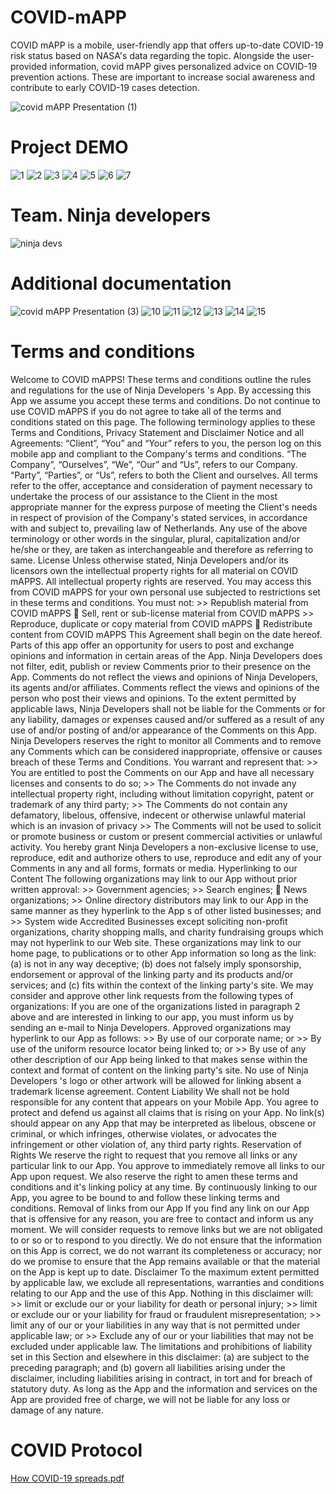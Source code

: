 # COVID-mAPP
COVID mAPP is a mobile, user-friendly app that offers up-to-date COVID-19 risk status based on NASA's data regarding the topic. Alongside the user-provided information, covid mAPP gives personalized advice on COVID-19 prevention actions. These are important to increase social awareness and contribute to early COVID-19 cases detection.

![covid mAPP Presentation (1)](https://user-images.githubusercontent.com/87050973/135779513-c760b6f6-7d35-45e5-b42f-3a10b59f4115.png)
# Project DEMO
![1](https://user-images.githubusercontent.com/87050973/135779549-e46a7e6b-4bd3-4ace-9338-5b94db0259d9.png)
![2](https://user-images.githubusercontent.com/87050973/135779552-5b44087b-01e6-48d9-9f25-72e13e5ddce8.png)
![3](https://user-images.githubusercontent.com/87050973/135779556-630c0b0c-49a4-4a66-8256-1c03649858ca.png)
![4](https://user-images.githubusercontent.com/87050973/135779558-398c3af5-8b0e-456a-abd3-0ee3a59ebafd.png)
![5](https://user-images.githubusercontent.com/87050973/135779560-170d1f2e-2f5c-4093-b6b8-d41c13f9c175.png)
![6](https://user-images.githubusercontent.com/87050973/135779564-ccc9c6e7-2518-44ed-9954-1205b1cb4015.png)
![7](https://user-images.githubusercontent.com/87050973/135779565-1ad288cf-dde9-411d-b1b4-568a8f54e833.png)
# Team. Ninja developers 
![ninja devs](https://user-images.githubusercontent.com/87050973/135779763-8a0eea0e-f246-40d2-a55d-db01ca505e8f.png)
# Additional documentation
![covid mAPP Presentation (3)](https://user-images.githubusercontent.com/87050973/135785742-260444fb-7b97-49c7-84c2-805d0f6d070e.png)
![10](https://user-images.githubusercontent.com/87050973/135785262-4d6531ae-a48a-47a8-9c83-20fe58276762.png)
![11](https://user-images.githubusercontent.com/87050973/135785263-1b1cdfd2-2304-493b-9634-dc35576ea220.png)
![12](https://user-images.githubusercontent.com/87050973/135785266-5f38e7e6-00b1-404d-a013-7fe3d8e90e0a.png)
![13](https://user-images.githubusercontent.com/87050973/135785268-8bcee3d7-94f1-46b5-8381-a01614532172.png)
![14](https://user-images.githubusercontent.com/87050973/135785290-3bef4073-8ac5-428d-a297-3670444a2d9d.png)
![15](https://user-images.githubusercontent.com/87050973/135785301-a9605fe6-2b00-40c9-a272-da42de8b7c46.png)
# Terms and conditions
Welcome to COVID mAPPS! These terms and conditions outline the rules and regulations for the use of Ninja Developers 's App. By accessing this App we assume you accept these terms and conditions. Do not continue to use COVID mAPPS if you do not agree to take all of the terms and conditions stated on this page. The following terminology applies to these Terms and Conditions, Privacy Statement and Disclaimer Notice and all Agreements: “Client”, “You” and “Your” refers to you, the person log on this mobile app and compliant to the Company's terms and conditions. “The Company”, “Ourselves”, “We”, “Our” and “Us”, refers to our Company. “Party”, “Parties”, or “Us”, refers to both the Client and ourselves. All terms refer to the offer, acceptance and consideration of payment necessary to undertake the process of our assistance to the Client in the most appropriate manner for the express purpose of meeting the Client's needs in respect of provision of the Company's stated services, in accordance with and subject to, prevailing law of Netherlands. Any use of the above terminology or other words in the singular, plural, capitalization and/or he/she or they, are taken as interchangeable and therefore as referring to same. License Unless otherwise stated, Ninja Developers and/or its licensors own the intellectual property rights for all material on COVID mAPPS. All intellectual property rights are reserved. You may access this from COVID mAPPS for your own personal use subjected to restrictions set in these terms and conditions. You must not: >> Republish material from COVID mAPPS  Sell, rent or sub-license material from COVID mAPPS >> Reproduce, duplicate or copy material from COVID mAPPS  Redistribute content from COVID mAPPS This Agreement shall begin on the date hereof. Parts of this app offer an opportunity for users to post and exchange opinions and information in certain areas of the App. Ninja Developers does not filter, edit, publish or review Comments prior to their presence on the App. Comments do not reflect the views and opinions of Ninja Developers, its agents and/or affiliates. Comments reflect the views and opinions of the person who post their views and opinions. To the extent permitted by applicable laws, Ninja Developers shall not be liable for the Comments or for any liability, damages or expenses caused and/or suffered as a result of any use of and/or posting of and/or appearance of the Comments on this App. Ninja Developers reserves the right to monitor all Comments and to remove any Comments which can be considered inappropriate, offensive or causes breach of these Terms and Conditions. You warrant and represent that: >> You are entitled to post the Comments on our App and have all necessary licenses and consents to do so; >> The Comments do not invade any intellectual property right, including without limitation copyright, patent or trademark of any third party; >> The Comments do not contain any defamatory, libelous, offensive, indecent or otherwise unlawful material which is an invasion of privacy >> The Comments will not be used to solicit or promote business or custom or present commercial activities or unlawful activity. You hereby grant Ninja Developers a non-exclusive license to use, reproduce, edit and authorize others to use, reproduce and edit any of your Comments in any and all forms, formats or media. Hyperlinking to our Content The following organizations may link to our App without prior written approval: >> Government agencies; >> Search engines;  News organizations; >> Online directory distributors may link to our App in the same manner as they hyperlink to the App s of other listed businesses; and >> System wide Accredited Businesses except soliciting non-profit organizations, charity shopping malls, and charity fundraising groups which may not hyperlink to our Web site. These organizations may link to our home page, to publications or to other App information so long as the link: (a) is not in any way deceptive; (b) does not falsely imply sponsorship, endorsement or approval of the linking party and its products and/or services; and (c) fits within the context of the linking party's site. We may consider and approve other link requests from the following types of organizations:
If you are one of the organizations listed in paragraph 2 above and are interested in linking to our app, you must inform us by sending an e-mail to Ninja Developers. Approved organizations may hyperlink to our App as follows: >> By use of our corporate name; or >> By use of the uniform resource locator being linked to; or >> By use of any other description of our App being linked to that makes sense within the context and format of content on the linking party's site. No use of Ninja Developers 's logo or other artwork will be allowed for linking absent a trademark license agreement. Content Liability We shall not be hold responsible for any content that appears on your Mobile App. You agree to protect and defend us against all claims that is rising on your App. No link(s) should appear on any App that may be interpreted as libelous, obscene or criminal, or which infringes, otherwise violates, or advocates the infringement or other violation of, any third party rights. Reservation of Rights We reserve the right to request that you remove all links or any particular link to our App. You approve to immediately remove all links to our App upon request. We also reserve the right to amen these terms and conditions and it's linking policy at any time. By continuously linking to our App, you agree to be bound to and follow these linking terms and conditions. Removal of links from our App If you find any link on our App that is offensive for any reason, you are free to contact and inform us any moment. We will consider requests to remove links but we are not obligated to or so or to respond to you directly. We do not ensure that the information on this App is correct, we do not warrant its completeness or accuracy; nor do we promise to ensure that the App remains available or that the material on the App is kept up to date. Disclaimer To the maximum extent permitted by applicable law, we exclude all representations, warranties and conditions relating to our App and the use of this App. Nothing in this disclaimer will: >> limit or exclude our or your liability for death or personal injury; >> limit or exclude our or your liability for fraud or fraudulent misrepresentation; >> limit any of our or your liabilities in any way that is not permitted under applicable law; or >> Exclude any of our or your liabilities that may not be excluded under applicable law. The limitations and prohibitions of liability set in this Section and elsewhere in this disclaimer: (a) are subject to the preceding paragraph; and (b) govern all liabilities arising under the disclaimer, including liabilities arising in contract, in tort and for breach of statutory duty. As long as the App and the information and services on the App are provided free of charge, we will not be liable for any loss or damage of any nature.
# COVID Protocol
[How COVID-19 spreads.pdf](https://github.com/AngelicaRubioReyes/COVID-mAPP-/files/7281803/How.COVID-19.spreads.pdf)
